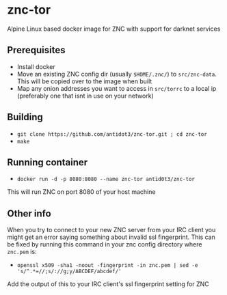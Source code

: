 # znc-tor
Alpine Linux based docker image for ZNC with support for darknet services

## Prerequisites
* Install docker
* Move an existing ZNC config dir (usually ```$HOME/.znc/```) to ```src/znc-data```. This will be copied over to the image when built
* Map any onion addresses you want to access in ```src/torrc``` to a local ip (preferably one that isnt in use on your network)

## Building
* ```git clone https://github.com/antidot3/znc-tor.git ; cd znc-tor```
* ```make```

## Running container
* ```docker run -d -p 8080:8080 --name znc-tor antid0t3/znc-tor```

This will run ZNC on port 8080 of your host machine

## Other info
When you try to connect to your new ZNC server from your IRC client you might get an error saying something about invalid ssl fingerprint. This can be fixed by running this command in your znc config directory where ```znc.pem``` is:
* ```openssl x509 -sha1 -noout -fingerprint -in znc.pem | sed -e 's/^.*=//;s/://g;y/ABCDEF/abcdef/'```

Add the output of this to your IRC client's ssl fingerprint setting for ZNC

